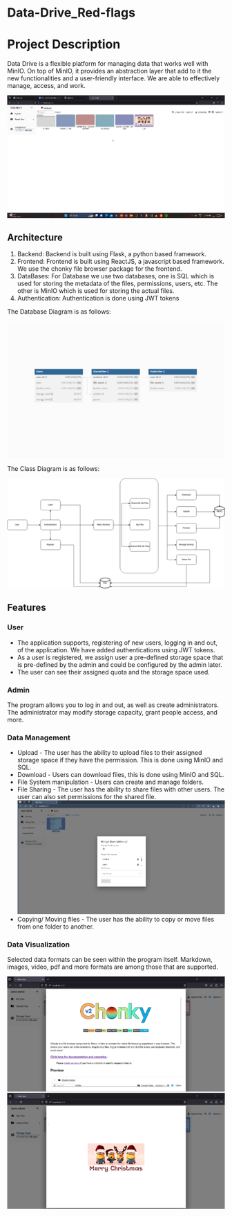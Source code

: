 # Data-Drive_Red-flags

# Project Description

Data Drive is a flexible platform for managing data that works well with MinIO.
On top of MinIO, it provides an abstraction layer that add to it the new functionalities and a user-friendly interface. We are able to effectively manage, access, and work.

<center>
<img src="./docs/home.gif" alt="Home Page" width="600"/>
</center>

## Architecture

1. Backend: Backend is built using Flask, a python based framework.
2. Frontend: Frontend is built using ReactJS, a javascript based framework. We use the chonky file browser package for the frontend.
3. DataBases: For Database we use two databases, one is SQL which is used for storing the metadata of the files, permissions,
   users, etc. The other is MinIO which is used for storing the actual files.
4. Authentication: Authentication is done using JWT tokens

The Database Diagram is as follows:

![Database Diagram](./docs/relational-schema.jpeg)

The Class Diagram is as follows:

![Class Diagram](./docs/classes.png)

## Features

### User

- The application supports, registering of new users, logging in and out, of the application. We have added authentications using JWT tokens.
- As a user is registered, we assign user a pre-defined storage space that is pre-defined by the admin and could be configured by the admin later.
- The user can see their assigned quota and the storage space used.

### Admin

The program allows you to log in and out, as well as create administrators. The administrator may modify storage capacity, grant people access, and more.

### Data Management

- Upload - The user has the ability to upload files to their assigned storage space if they have the permission. This is done using MinIO and SQL.
- Download - Users can download files, this is done using MinIO and SQL.
- File System manipulation - Users can create and manage folders.
- File Sharing - The user has the ability to share files with other users. The user can also set permissions for the shared file.
  ![Manage Sharing](./docs/manage02.png)
- Copying/ Moving files - The user has the ability to copy or move files from one folder to another.

### Data Visualization

Selected data formats can be seen within the program itself. Markdown, images, video, pdf and more formats are among those that are supported.

![Mark-Down](./docs/markdown-viewer.png)
![GIFs](./docs/gif.png)
